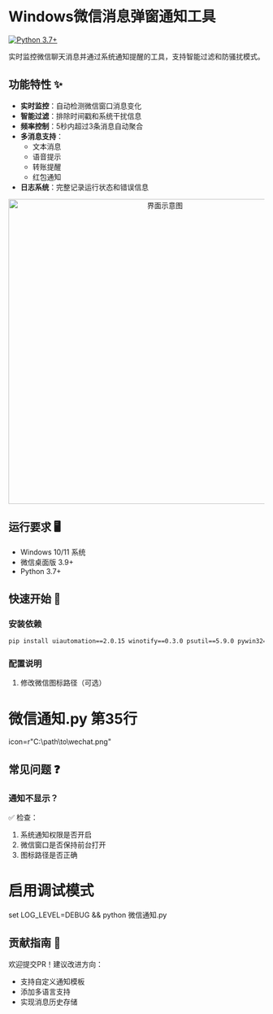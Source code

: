 # Windows微信消息弹窗通知工具

[![Python 3.7+](https://img.shields.io/badge/python-3.7+-blue.svg)](https://www.python.org/downloads/)

实时监控微信聊天消息并通过系统通知提醒的工具，支持智能过滤和防骚扰模式。

## 功能特性 ✨

- **实时监控**：自动检测微信窗口消息变化
- **智能过滤**：排除时间戳和系统干扰信息
- **频率控制**：5秒内超过3条消息自动聚合
- **多消息支持**：
  - 文本消息
  - 语音提示
  - 转账提醒
  - 红包通知
- **日志系统**：完整记录运行状态和错误信息

<div align="center">
  <img src="https://github.com/user-attachments/assets/b328aeb1-ceb4-4366-ade6-0acff4ddd4fe" width="600" alt="界面示意图">
</div>

## 运行要求 🖥️

- Windows 10/11 系统
- 微信桌面版 3.9+
- Python 3.7+

## 快速开始 🚀

### 安装依赖
```bash
pip install uiautomation==2.0.15 winotify==0.3.0 psutil==5.9.0 pywin32==306
```
### 配置说明
1. 修改微信图标路径（可选）

# 微信通知.py 第35行
icon=r"C:\path\to\wechat.png"

## 常见问题 ❓
### 通知不显示？
✅ 检查：

1. 系统通知权限是否开启
2. 微信窗口是否保持前台打开
3. 图标路径是否正确

# 启用调试模式
set LOG_LEVEL=DEBUG && python 微信通知.py

## 贡献指南 🤝
欢迎提交PR！建议改进方向：

- 支持自定义通知模板
- 添加多语言支持
- 实现消息历史存储
